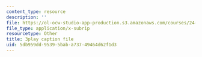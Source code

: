```yaml
---
content_type: resource
description: ''
file: https://ol-ocw-studio-app-production.s3.amazonaws.com/courses/24-912-black-matters-introduction-to-black-studies-spring-2017/5db959dd95395baba73749464d62f1d3_oIp0_rAEMIs.vtt
file_type: application/x-subrip
resourcetype: Other
title: 3play caption file
uid: 5db959dd-9539-5bab-a737-49464d62f1d3
---
```

